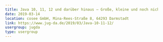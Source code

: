 ```yaml
---
title: Java 10, 11, 12 und darüber hinaus – Große, kleine und noch nicht bestätigte Features (Michael Vitz)
date: 2019-03-14
location: cosee GmbH, Mina-Rees-Straße 8, 64293 Darmstadt
link: https://www.jug-da.de/2019/03/Java-10-11-12/
usergroup: jugda
type: usergroup
---
```


